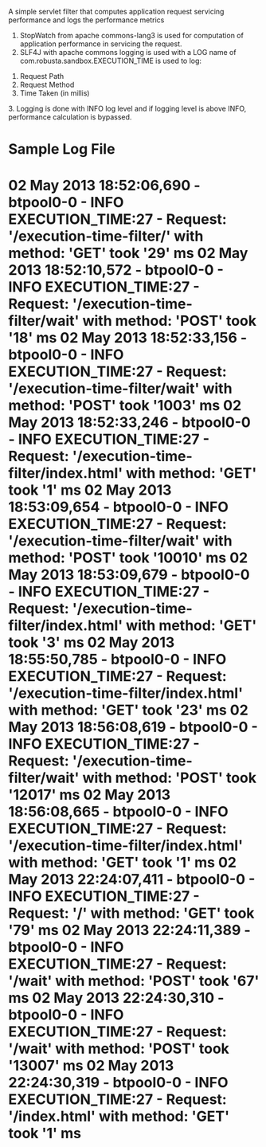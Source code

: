 A simple servlet filter that computes application request servicing performance and logs the performance metrics

1. StopWatch from apache commons-lang3 is used for computation of application performance in servicing the request.
2. SLF4J with apache commons logging is used with a LOG name of com.robusta.sandbox.EXECUTION_TIME is used to log:
<ol>
<li>Request Path</li>
<li>Request Method</li>
<li>Time Taken (in millis)</li>
</ol>
3. Logging is done with INFO log level and if logging level is above INFO, performance calculation is bypassed.

Sample Log File
===================================================================================================================
02 May 2013 18:52:06,690 - btpool0-0 -  INFO EXECUTION_TIME:27 - Request: '/execution-time-filter/' with method: 'GET' took '29' ms
02 May 2013 18:52:10,572 - btpool0-0 -  INFO EXECUTION_TIME:27 - Request: '/execution-time-filter/wait' with method: 'POST' took '18' ms
02 May 2013 18:52:33,156 - btpool0-0 -  INFO EXECUTION_TIME:27 - Request: '/execution-time-filter/wait' with method: 'POST' took '1003' ms
02 May 2013 18:52:33,246 - btpool0-0 -  INFO EXECUTION_TIME:27 - Request: '/execution-time-filter/index.html' with method: 'GET' took '1' ms
02 May 2013 18:53:09,654 - btpool0-0 -  INFO EXECUTION_TIME:27 - Request: '/execution-time-filter/wait' with method: 'POST' took '10010' ms
02 May 2013 18:53:09,679 - btpool0-0 -  INFO EXECUTION_TIME:27 - Request: '/execution-time-filter/index.html' with method: 'GET' took '3' ms
02 May 2013 18:55:50,785 - btpool0-0 -  INFO EXECUTION_TIME:27 - Request: '/execution-time-filter/index.html' with method: 'GET' took '23' ms
02 May 2013 18:56:08,619 - btpool0-0 -  INFO EXECUTION_TIME:27 - Request: '/execution-time-filter/wait' with method: 'POST' took '12017' ms
02 May 2013 18:56:08,665 - btpool0-0 -  INFO EXECUTION_TIME:27 - Request: '/execution-time-filter/index.html' with method: 'GET' took '1' ms
02 May 2013 22:24:07,411 - btpool0-0 -  INFO EXECUTION_TIME:27 - Request: '/' with method: 'GET' took '79' ms
02 May 2013 22:24:11,389 - btpool0-0 -  INFO EXECUTION_TIME:27 - Request: '/wait' with method: 'POST' took '67' ms
02 May 2013 22:24:30,310 - btpool0-0 -  INFO EXECUTION_TIME:27 - Request: '/wait' with method: 'POST' took '13007' ms
02 May 2013 22:24:30,319 - btpool0-0 -  INFO EXECUTION_TIME:27 - Request: '/index.html' with method: 'GET' took '1' ms
===================================================================================================================
